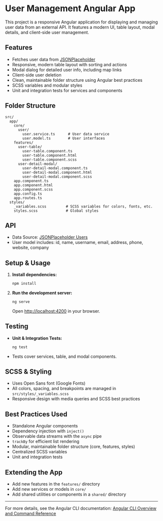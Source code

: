 # User Management Angular App

This project is a responsive Angular application for displaying and managing user data from an external API. It features a modern UI, table layout, modal details, and client-side user management.

## Features
- Fetches user data from [JSONPlaceholder](https://jsonplaceholder.typicode.com/users)
- Responsive, modern table layout with sorting and actions
- Modal dialog for detailed user info, including map links
- Client-side user deletion
- Clean, maintainable folder structure using Angular best practices
- SCSS variables and modular styles
- Unit and integration tests for services and components

## Folder Structure
```
src/
  app/
    core/
      user/
        user.service.ts      # User data service
        user.model.ts        # User interfaces
    features/
      user-table/
        user-table.component.ts
        user-table.component.html
        user-table.component.scss
      user-detail-modal/
        user-detail-modal.component.ts
        user-detail-modal.component.html
        user-detail-modal.component.scss
    app.component.ts
    app.component.html
    app.component.scss
    app.config.ts
    app.routes.ts
  styles/
    _variables.scss         # SCSS variables for colors, fonts, etc.
    styles.scss             # Global styles
```

## API
- Data Source: [JSONPlaceholder Users](https://jsonplaceholder.typicode.com/users)
- User model includes: id, name, username, email, address, phone, website, company

## Setup & Usage
1. **Install dependencies:**
   ```bash
   npm install
   ```
2. **Run the development server:**
   ```bash
   ng serve
   ```
   Open [http://localhost:4200](http://localhost:4200) in your browser.

## Testing
- **Unit & Integration Tests:**
  ```bash
  ng test
  ```
- Tests cover services, table, and modal components.

## SCSS & Styling
- Uses Open Sans font (Google Fonts)
- All colors, spacing, and breakpoints are managed in `src/styles/_variables.scss`
- Responsive design with media queries and SCSS best practices

## Best Practices Used
- Standalone Angular components
- Dependency injection with `inject()`
- Observable data streams with the `async` pipe
- `trackBy` for efficient list rendering
- Modular, maintainable folder structure (core, features, styles)
- Centralized SCSS variables
- Unit and integration tests

## Extending the App
- Add new features in the `features/` directory
- Add new services or models in `core/`
- Add shared utilities or components in a `shared/` directory

---

For more details, see the Angular CLI documentation: [Angular CLI Overview and Command Reference](https://angular.dev/tools/cli)
